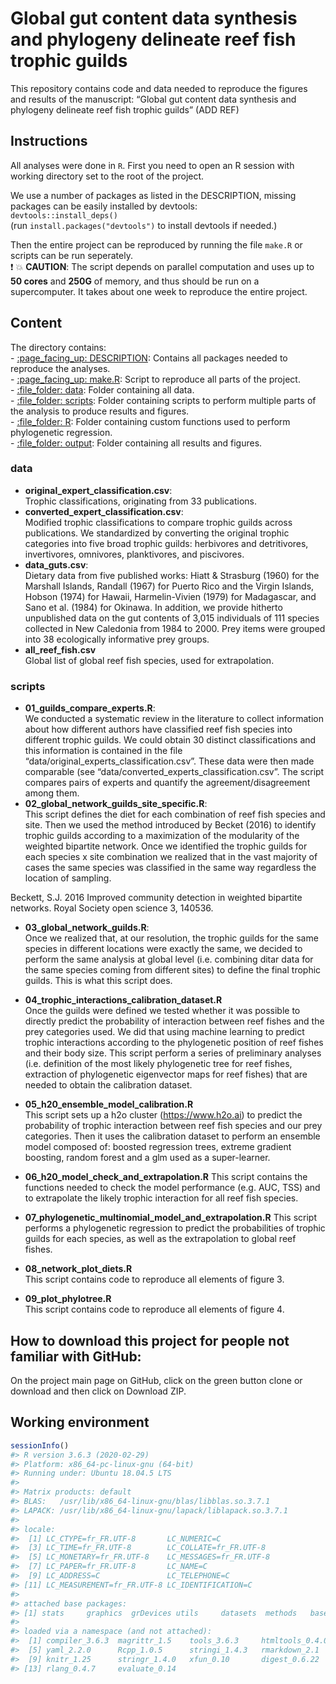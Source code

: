 
<!-- README.md is generated from README.Rmd. Please edit that file -->

# Global gut content data synthesis and phylogeny delineate reef fish trophic guilds

This repository contains code and data needed to reproduce the figures
and results of the manuscript: “Global gut content data synthesis and
phylogeny delineate reef fish trophic guilds” (ADD REF)

## Instructions

All analyses were done in `R`. First you need to open an R session with
working directory set to the root of the project.

We use a number of packages as listed in the DESCRIPTION, missing
packages can be easily installed by devtools:  
`devtools::install_deps()`  
(run `install.packages("devtools")` to install devtools if needed.)

Then the entire project can be reproduced by running the file `make.R`
or scripts can be run seperately.  
:exclamation: :boom: **CAUTION**: The script depends on parallel
computation and uses up to **50 cores** and **250G** of memory, and thus
should be run on a supercomputer. It takes about one week to reproduce
the entire project.

## Content

The directory contains:  
\- [:page\_facing\_up: DESCRIPTION](/DESCRIPTION): Contains all packages
needed to reproduce the analyses.  
\- [:page\_facing\_up: make.R](/make.R): Script to reproduce all parts
of the project.  
\- [:file\_folder: data](/data): Folder containing all data.  
\- [:file\_folder: scripts](/scripts): Folder containing scripts to
perform multiple parts of the analysis to produce results and figures.  
\- [:file\_folder: R](/R): Folder containing custom functions used to
perform phylogenetic regression.  
\- [:file\_folder: output](/output): Folder containing all results and
figures.

### data

  - **original\_expert\_classification.csv**:  
    Trophic classifications, originating from 33 publications.
  - **converted\_expert\_classification.csv**:  
    Modified trophic classifications to compare trophic guilds across
    publications. We standardized by converting the original trophic
    categories into five broad trophic guilds: herbivores and
    detritivores, invertivores, omnivores, planktivores, and
    piscivores.  
  - **data\_guts.csv**:  
    Dietary data from five published works: Hiatt & Strasburg (1960) for
    the Marshall Islands, Randall (1967) for Puerto Rico and the Virgin
    Islands, Hobson (1974) for Hawaii, Harmelin-Vivien (1979) for
    Madagascar, and Sano et al. (1984) for Okinawa. In addition, we
    provide hitherto unpublished data on the gut contents of 3,015
    individuals of 111 species collected in New Caledonia from 1984 to
    2000. Prey items were grouped into 38 ecologically informative prey
    groups.  
  - **all\_reef\_fish.csv**  
    Global list of global reef fish species, used for extrapolation.

### scripts

  - **01\_guilds\_compare\_experts.R**:  
    We conducted a systematic review in the literature to collect
    information about how different authors have classified reef fish
    species into different trophic guilds. We could obtain 30 distinct
    classifications and this information is contained in the file
    “data/original\_experts\_classification.csv”. These data were then
    made comparable (see “data/converted\_experts\_classification.csv”.
    The script compares pairs of experts and quantify the
    agreement/disagreement among them.  
  - **02\_global\_network\_guilds\_site\_specific.R**:  
    This script defines the diet for each combination of reef fish
    species and site. Then we used the method introduced by Becket
    (2016) to identify trophic guilds according to a maximization of the
    modularity of the weighted bipartite network. Once we identified the
    trophic guilds for each species x site combination we realized that
    in the vast majority of cases the same species was classified in the
    same way regardless the location of sampling.

Beckett, S.J. 2016 Improved community detection in weighted bipartite
networks. Royal Society open science 3, 140536.

  - **03\_global\_network\_guilds.R**:  
    Once we realized that, at our resolution, the trophic guilds for the
    same species in different locations were exactly the same, we
    decided to perform the same analysis at global level (i.e. combining
    ditar data for the same species coming from different sites) to
    define the final trophic guilds. This is what this script does.

  - **04\_trophic\_interactions\_calibration\_dataset.R**  
    Once the guilds were defined we tested whether it was possible to
    directly predict the probability of interaction between reef fishes
    and the prey categories used. We did that using machine learning to
    predict trophic interactions according to the phylogenetic position
    of reef fishes and their body size. This script perform a series of
    preliminary analyses (i.e. definition of the most likely
    phylogenetic tree for reef fishes, extraction of phylogenetic
    eigenvector maps for reef fishes) that are needed to obtain the
    calibration dataset.

  - **05\_h20\_ensemble\_model\_calibration.R**  
    This script sets up a h2o cluster (<https://www.h2o.ai>) to predict
    the probability of trophic interaction between reef fish species and
    our prey categories. Then it uses the calibration dataset to perform
    an ensemble model composed of: boosted regression trees, extreme
    gradient boosting, random forest and a glm used as a super-learner.

  - **06\_h20\_model\_check\_and\_extrapolation.R** This script contains
    the functions needed to check the model performance (e.g. AUC, TSS)
    and to extrapolate the likely trophic interaction for all reef fish
    species.

  - **07\_phylogenetic\_multinomial\_model\_and\_extrapolation.R** This
    script performs a phylogenetic regression to predict the
    probabilities of trophic guilds for each species, as well as the
    extrapolation to global reef fishes.

  - **08\_network\_plot\_diets.R**  
    This script contains code to reproduce all elements of figure 3.

  - **09\_plot\_phylotree.R**  
    This script contains code to reproduce all elements of figure 4.

## How to download this project for people not familiar with GitHub:

On the project main page on GitHub, click on the green button clone or
download and then click on Download ZIP.

## Working environment

``` r
sessionInfo()
#> R version 3.6.3 (2020-02-29)
#> Platform: x86_64-pc-linux-gnu (64-bit)
#> Running under: Ubuntu 18.04.5 LTS
#> 
#> Matrix products: default
#> BLAS:   /usr/lib/x86_64-linux-gnu/blas/libblas.so.3.7.1
#> LAPACK: /usr/lib/x86_64-linux-gnu/lapack/liblapack.so.3.7.1
#> 
#> locale:
#>  [1] LC_CTYPE=fr_FR.UTF-8       LC_NUMERIC=C              
#>  [3] LC_TIME=fr_FR.UTF-8        LC_COLLATE=fr_FR.UTF-8    
#>  [5] LC_MONETARY=fr_FR.UTF-8    LC_MESSAGES=fr_FR.UTF-8   
#>  [7] LC_PAPER=fr_FR.UTF-8       LC_NAME=C                 
#>  [9] LC_ADDRESS=C               LC_TELEPHONE=C            
#> [11] LC_MEASUREMENT=fr_FR.UTF-8 LC_IDENTIFICATION=C       
#> 
#> attached base packages:
#> [1] stats     graphics  grDevices utils     datasets  methods   base     
#> 
#> loaded via a namespace (and not attached):
#>  [1] compiler_3.6.3  magrittr_1.5    tools_3.6.3     htmltools_0.4.0
#>  [5] yaml_2.2.0      Rcpp_1.0.5      stringi_1.4.3   rmarkdown_2.1  
#>  [9] knitr_1.25      stringr_1.4.0   xfun_0.10       digest_0.6.22  
#> [13] rlang_0.4.7     evaluate_0.14
```
